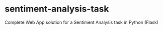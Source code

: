 # sentiment-analysis-task
Complete Web App solution for a Sentiment Analysis task in Python (Flask) 
